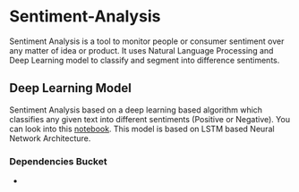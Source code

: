 # Sentiment-Analysis
Sentiment Analysis is a tool to monitor people or consumer sentiment over any matter of idea or product. It uses Natural Language Processing and Deep Learning model to classify and segment into difference sentiments.

## Deep Learning Model
Sentiment Analysis based on a deep learning based algorithm which classifies any given text into different sentiments (Positive or Negative). You can look into this [notebook](https://github.com/ArunRK7Codie/Sentiment-Analysis/blob/master/sentiment_analysis_notebook.ipynb). This model is based on LSTM based Neural Network Architecture. 
### Dependencies Bucket
- 
<!--stackedit_data:
eyJoaXN0b3J5IjpbLTE5ODk2ODgzNDIsLTI0Mzk0OTUxMV19
-->